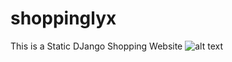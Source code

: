 # shoppinglyx
This is a Static DJango Shopping Website 
![alt text](https://github.com/chinmaya943/venus-daily-mart/Screenshots/Home.png)
